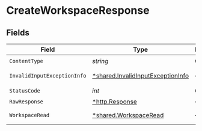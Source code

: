 # CreateWorkspaceResponse


## Fields

| Field                                                                                 | Type                                                                                  | Required                                                                              | Description                                                                           |
| ------------------------------------------------------------------------------------- | ------------------------------------------------------------------------------------- | ------------------------------------------------------------------------------------- | ------------------------------------------------------------------------------------- |
| `ContentType`                                                                         | *string*                                                                              | :heavy_check_mark:                                                                    | N/A                                                                                   |
| `InvalidInputExceptionInfo`                                                           | [*shared.InvalidInputExceptionInfo](../../models/shared/invalidinputexceptioninfo.md) | :heavy_minus_sign:                                                                    | Input failed validation                                                               |
| `StatusCode`                                                                          | *int*                                                                                 | :heavy_check_mark:                                                                    | N/A                                                                                   |
| `RawResponse`                                                                         | [*http.Response](https://pkg.go.dev/net/http#Response)                                | :heavy_minus_sign:                                                                    | N/A                                                                                   |
| `WorkspaceRead`                                                                       | [*shared.WorkspaceRead](../../models/shared/workspaceread.md)                         | :heavy_minus_sign:                                                                    | Successful operation                                                                  |